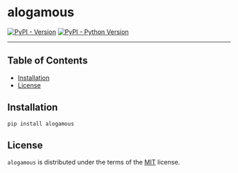 # alogamous

[![PyPI - Version](https://img.shields.io/pypi/v/alogamous.svg)](https://pypi.org/project/alogamous)
[![PyPI - Python Version](https://img.shields.io/pypi/pyversions/alogamous.svg)](https://pypi.org/project/alogamous)

-----

## Table of Contents

- [Installation](#installation)
- [License](#license)

## Installation

```console
pip install alogamous
```

## License

`alogamous` is distributed under the terms of the [MIT](https://spdx.org/licenses/MIT.html) license.
